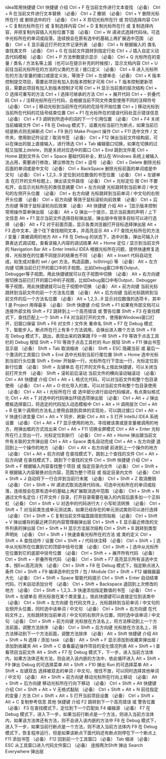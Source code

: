  idea常用快捷键
Ctrl
快捷键    介绍
Ctrl + F    在当前文件进行文本查找 （必备）
Ctrl + R    在当前文件进行文本替换 （必备）
Ctrl + Z    撤销 （必备）
Ctrl + Y    删除光标所在行 或 删除选中的行 （必备）
Ctrl + X    剪切光标所在行 或 剪切选择内容
Ctrl + C    复制光标所在行 或 复制选择内容
Ctrl + D    复制光标所在行 或 复制选择内容，并把复制内容插入光标位置下面 （必备）
Ctrl + W    递进式选择代码块。可选中光标所在的单词或段落，连续按会在原有选中的基础上再扩展选中范围 （必备）
Ctrl + E    显示最近打开的文件记录列表 （必备）
Ctrl + N    根据输入的 类名 查找类文件 （必备）
Ctrl + G    在当前文件跳转到指定行处
Ctrl + J    插入自定义动态代码模板 （必备）
Ctrl + P    方法参数提示显示 （必备）
Ctrl + Q    光标所在的变量 / 类名 / 方法名等上面（也可以在提示补充的时候按），显示文档内容
Ctrl + U    前往当前光标所在的方法的父类的方法 / 接口定义 （必备）
Ctrl + B    进入光标所在的方法/变量的接口或是定义处，等效于 Ctrl + 左键单击 （必备）
Ctrl + K    版本控制提交项目，需要此项目有加入到版本控制才可用
Ctrl + T    版本控制更新项目，需要此项目有加入到版本控制才可用
Ctrl + H    显示当前类的层次结构
Ctrl + O    选择可重写的方法
Ctrl + I    选择可继承的方法
Ctrl + +    展开代码
Ctrl + -    折叠代码
Ctrl + /    注释光标所在行代码，会根据当前不同文件类型使用不同的注释符号 （必备）
Ctrl + [    移动光标到当前所在代码的花括号开始位置
Ctrl + ]    移动光标到当前所在代码的花括号结束位置
Ctrl + F1    在光标所在的错误代码处显示错误信息 （必备）
Ctrl + F3    调转到所选中的词的下一个引用位置 （必备）
Ctrl + F4    关闭当前编辑文件
Ctrl + F8    在 Debug 模式下，设置光标当前行为断点，如果当前已经是断点则去掉断点
Ctrl + F9    执行 Make Project 操作
Ctrl + F11    选中文件 / 文件夹，使用助记符设定 / 取消书签 （必备）
Ctrl + F12    弹出当前文件结构层，可以在弹出的层上直接输入，进行筛选
Ctrl + Tab    编辑窗口切换，如果在切换的过程又加按上delete，则是关闭对应选中的窗口
Ctrl + End    跳到文件尾
Ctrl + Home    跳到文件头
Ctrl + Space    基础代码补全，默认在 Windows 系统上被输入法占用，需要进行修改，建议修改为 Ctrl + 逗号 （必备）
Ctrl + Delete    删除光标后面的单词或是中文句 （必备）
Ctrl + BackSpace    删除光标前面的单词或是中文句 （必备）
Ctrl + 1,2,3...9    定位到对应数值的书签位置 （必备）
Ctrl + 左键单击    在打开的文件标题上，弹出该文件路径 （必备）
Ctrl + 光标定位    按 Ctrl 不要松开，会显示光标所在的类信息摘要
Ctrl + 左方向键    光标跳转到当前单词 / 中文句的左侧开头位置 （必备）
Ctrl + 右方向键    光标跳转到当前单词 / 中文句的右侧开头位置 （必备）
Ctrl + 前方向键    等效于鼠标滚轮向前效果 （必备）
Ctrl + 后方向键    等效于鼠标滚轮向后效果 （必备）
Alt
快捷键    介绍
Alt + `|显示版本控制常用操作菜单弹出层 （必备）
Alt + Q    弹出一个提示，显示当前类的声明 / 上下文信息
Alt + F1    显示当前文件选择目标弹出层，弹出层中有很多目标可以进行选择 （必备）
Alt + F2    对于前面页面，显示各类浏览器打开目标选择弹出层
Alt + F3    选中文本，逐个往下查找相同文本，并高亮显示
Alt + F7    查找光标所在的方法 / 变量 / 类被调用的地方
Alt + F8    在 Debug 的状态下，选中对象，弹出可输入计算表达式调试框，查看该输入内容的调试结果
Alt + Home    定位 / 显示到当前文件的 Navigation Bar
Alt + Enter    IntelliJ IDEA 根据光标所在问题，提供快速修复选择，光标放在的位置不同提示的结果也不同 （必备）
Alt + Insert    代码自动生成，如生成对象的 set / get 方法，构造函数，toString() 等 （必备）
Alt + 左方向键    切换当前已打开的窗口中的子视图，比如Debug窗口中有Output、Debugger等子视图，用此快捷键就可以在子视图中切换 （必备）
Alt + 右方向键    按切换当前已打开的窗口中的子视图，比如Debug窗口中有Output、Debugger等子视图，用此快捷键就可以在子视图中切换 （必备）
Alt + 前方向键    当前光标跳转到当前文件的前一个方法名位置 （必备）
Alt + 后方向键    当前光标跳转到当前文件的后一个方法名位置 （必备）
Alt + 1,2,3...9    显示对应数值的选项卡，其中 1 是 Project 用得最多 （必备）
Shift
快捷键    介绍
Shift + F1    如果有外部文档可以连接外部文档
Shift + F2    跳转到上一个高亮错误 或 警告位置
Shift + F3    在查找模式下，查找匹配上一个
Shift + F4    对当前打开的文件，使用新Windows窗口打开，旧窗口保留
Shift + F6    对文件 / 文件夹 重命名
Shift + F7    在 Debug 模式下，智能步入。断点所在行上有多个方法调用，会弹出进入哪个方法
Shift + F8    在 Debug 模式下，跳出，表现出来的效果跟 F9 一样
Shift + F9    等效于点击工具栏的 Debug 按钮
Shift + F10    等效于点击工具栏的 Run 按钮
Shift + F11    弹出书签显示层 （必备）
Shift + Tab    取消缩进 （必备）
Shift + ESC    隐藏当前 或 最后一个激活的工具窗口
Shift + End    选中光标到当前行尾位置
Shift + Home    选中光标到当前行头位置
Shift + Enter    开始新一行。光标所在行下空出一行，光标定位到新行位置 （必备）
Shift + 左键单击    在打开的文件名上按此快捷键，可以关闭当前打开文件 （必备）
Shift + 滚轮前后滚动    当前文件的横向滚动轴滚动 （必备）
Ctrl + Alt
快捷键    介绍
Ctrl + Alt + L    格式化代码，可以对当前文件和整个包目录使用 （必备）
Ctrl + Alt + O    优化导入的类，可以对当前文件和整个包目录使用 （必备）
Ctrl + Alt + I    光标所在行 或 选中部分进行自动代码缩进，有点类似格式化
Ctrl + Alt + T    对选中的代码弹出环绕选项弹出层 （必备）
Ctrl + Alt + J    弹出模板选择窗口，将选定的代码加入动态模板中
Ctrl + Alt + H    调用层次
Ctrl + Alt + B    在某个调用的方法名上使用会跳到具体的实现处，可以跳过接口
Ctrl + Alt + V    快速引进变量
Ctrl + Alt + Y    同步、刷新
Ctrl + Alt + S    打开 IntelliJ IDEA 系统设置 （必备）
Ctrl + Alt + F7    显示使用的地方。寻找被该类或是变量被调用的地方，用弹出框的方式找出来
Ctrl + Alt + F11    切换全屏模式
Ctrl + Alt + Enter    光标所在行上空出一行，光标定位到新行 （必备）
Ctrl + Alt + Home    弹出跟当前文件有关联的文件弹出层
Ctrl + Alt + Space    类名自动完成
Ctrl + Alt + 左方向键    退回到上一个操作的地方 （必备）
Ctrl + Alt + 右方向键    前进到上一个操作的地方 （必备）
Ctrl + Alt + 前方向键    在查找模式下，跳到上个查找的文件
Ctrl + Alt + 后方向键    在查找模式下，跳到下个查找的文件
Ctrl + Shift
快捷键    介绍
Ctrl + Shift + F    根据输入内容查找整个项目 或 指定目录内文件 （必备）
Ctrl + Shift + R    根据输入内容替换对应内容，范围为整个项目 或 指定目录内文件 （必备）
Ctrl + Shift + J    自动将下一行合并到当前行末尾 （必备）
Ctrl + Shift + Z    取消撤销 （必备）
Ctrl + Shift + W    递进式取消选择代码块。可选中光标所在的单词或段落，连续按会在原有选中的基础上再扩展取消选中范围 （必备）
Ctrl + Shift + N    通过文件名定位 / 打开文件 / 目录，打开目录需要在输入的内容后面多加一个正斜杠 （必备）
Ctrl + Shift + U    对选中的代码进行大 / 小写轮流转换 （必备）
Ctrl + Shift + T    对当前类生成单元测试类，如果已经存在的单元测试类则可以进行选择 （必备）
Ctrl + Shift + C    复制当前文件磁盘路径到剪贴板 （必备）
Ctrl + Shift + V    弹出缓存的最近拷贝的内容管理器弹出层
Ctrl + Shift + E    显示最近修改的文件列表的弹出层
Ctrl + Shift + H    显示方法层次结构
Ctrl + Shift + B    跳转到类型声明处 （必备）
Ctrl + Shift + I    快速查看光标所在的方法 或 类的定义
Ctrl + Shift + A    查找动作 / 设置
Ctrl + Shift + /    代码块注释 （必备）
Ctrl + Shift + [    选中从光标所在位置到它的顶部中括号位置 （必备）
Ctrl + Shift + ]    选中从光标所在位置到它的底部中括号位置 （必备）
Ctrl + Shift + +    展开所有代码 （必备）
Ctrl + Shift + -    折叠所有代码 （必备）
Ctrl + Shift + F7    高亮显示所有该选中文本，按Esc高亮消失 （必备）
Ctrl + Shift + F8    在 Debug 模式下，指定断点进入条件
Ctrl + Shift + F9    编译选中的文件 / 包 / Module
Ctrl + Shift + F12    编辑器最大化 （必备）
Ctrl + Shift + Space    智能代码提示
Ctrl + Shift + Enter    自动结束代码，行末自动添加分号 （必备）
Ctrl + Shift + Backspace    退回到上次修改的地方 （必备）
Ctrl + Shift + 1,2,3...9    快速添加指定数值的书签 （必备）
Ctrl + Shift + 左键单击    把光标放在某个类变量上，按此快捷键可以直接定位到该类中 （必备）
Ctrl + Shift + 左方向键    在代码文件上，光标跳转到当前单词 / 中文句的左侧开头位置，同时选中该单词 / 中文句 （必备）
Ctrl + Shift + 右方向键    在代码文件上，光标跳转到当前单词 / 中文句的右侧开头位置，同时选中该单词 / 中文句 （必备）
Ctrl + Shift + 前方向键    光标放在方法名上，将方法移动到上一个方法前面，调整方法排序 （必备）
Ctrl + Shift + 后方向键    光标放在方法名上，将方法移动到下一个方法前面，调整方法排序 （必备）
Alt + Shift
快捷键    介绍
Alt + Shift + N    选择 / 添加 task （必备）
Alt + Shift + F    显示添加到收藏夹弹出层 / 添加到收藏夹
Alt + Shift + C    查看最近操作项目的变化情况列表
Alt + Shift + I    查看项目当前文件
Alt + Shift + F7    在 Debug 模式下，下一步，进入当前方法体内，如果方法体还有方法，则会进入该内嵌的方法中，依此循环进入
Alt + Shift + F9    弹出 Debug 的可选择菜单
Alt + Shift + F10    弹出 Run 的可选择菜单
Alt + Shift + 左键双击    选择被双击的单词 / 中文句，按住不放，可以同时选择其他单词 / 中文句 （必备）
Alt + Shift + 前方向键    移动光标所在行向上移动 （必备）
Alt + Shift + 后方向键    移动光标所在行向下移动 （必备）
Ctrl + Shift + Alt
快捷键    介绍
Ctrl + Shift + Alt + V    无格式黏贴 （必备）
Ctrl + Shift + Alt + N    前往指定的变量 / 方法
Ctrl + Shift + Alt + S    打开当前项目设置 （必备）
Ctrl + Shift + Alt + C    复制参考信息
其他
快捷键    介绍
F2    跳转到下一个高亮错误 或 警告位置 （必备）
F3    在查找模式下，定位到下一个匹配处
F4    编辑源 （必备）
F7    在 Debug 模式下，进入下一步，如果当前行断点是一个方法，则进入当前方法体内，如果该方法体还有方法，则不会进入该内嵌的方法中
F8    在 Debug 模式下，进入下一步，如果当前行断点是一个方法，则不进入当前方法体内
F9    在 Debug 模式下，恢复程序运行，但是如果该断点下面代码还有断点则停在下一个断点上
F11    添加书签 （必备）
F12    回到前一个工具窗口 （必备）
Tab    缩进 （必备）
ESC    从工具窗口进入代码文件窗口 （必备）
连按两次Shift    弹出 Search Everywhere 弹出层